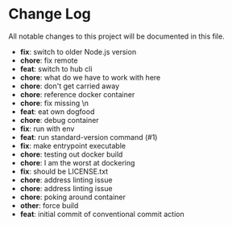 # Change Log

All notable changes to this project will be documented in this file.

- **fix**: switch to older Node.js version
- **chore**: fix remote
- **feat**: switch to hub cli
- **chore**: what do we have to work with here
- **chore**: don't get carried away
- **chore**: reference docker container
- **chore**: fix missing \n
- **feat**: eat own dogfood
- **chore**: debug container
- **fix**: run with env
- **feat**: run standard-version command (#1)
- **fix**: make entrypoint executable
- **chore**: testing out docker build
- **chore**: I am the worst at dockering
- **fix**: should be LICENSE.txt
- **chore**: address linting issue
- **chore**: address linting issue
- **chore**: poking around container
- **other**: force build
- **feat**: initial commit of conventional commit action

